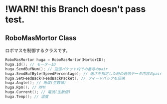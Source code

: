 # !WARN! this Branch doesn't pass test.
## RoboMasMortor Class
ロボマスを制御するクラスです。
```cpp
RoboMasMortor huga = RoboMasMortor(MortorID);
huga.Id(); // モーターID
huga.SendBufNum(); // 送信パケット内での番号のpair
huga.SendBufByte(SpeedPercentage); // 速さを指定した時の送信データ内容のpair
huga.SetFeedBack(FeedBackPacket); // フィードバックを反映
huga.Angle(); // 角度(生数値)
huga.Rpm(); // RPM
huga.Current(); // 電流(生数値)
huga.Temp(); // 温度
```

